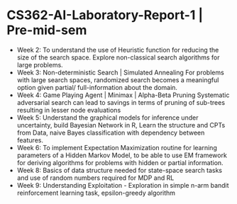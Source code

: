 # CS362-AI-Laboratory-Report-1 | Pre-mid-sem

* Week 2: To understand the use of Heuristic function for reducing the size of the search space.  Explore non-classical search algorithms for large problems.
* Week 3: Non-deterministic Search | Simulated Annealing For problems with large search spaces, randomized search becomes a meaningful option given partial/ full-information about the domain.  
* Week 4: Game Playing Agent | Minimax | Alpha-Beta Pruning Systematic adversarial search can lead to savings in terms of pruning of sub-trees resulting in lesser node evaluations
* Week 5: Understand the graphical models for inference under uncertainty, build Bayesian Network in R, Learn the structure and CPTs from Data, naive Bayes classification with dependency between features.  
* Week 6: To implement Expectation Maximization routine for learning parameters of a Hidden Markov Model, to be able to use EM framework for deriving algorithms for problems with hidden or partial information.
* Week 8: Basics of data structure needed for state-space search tasks and use of random numbers required for MDP and RL
* Week 9: Understanding Exploitation - Exploration in simple n-arm bandit reinforcement learning task, epsilon-greedy algorithm
